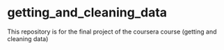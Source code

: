 # getting_and_cleaning_data
This repository is for the final project of the coursera course (getting and cleaning data)
